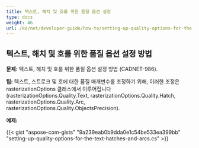 ```yaml
---
title: 텍스트, 해치 및 호를 위한 품질 옵션 설정
type: docs
weight: 46
url: /ko/net/developer-guide/how-to/setting-up-quality-options-for-the-text-hatches-and-arcs/
---
```


## **텍스트, 해치 및 호를 위한 품질 옵션 설정 방법**

**문제:** 텍스트, 해치 및 호를 위한 품질 옵션 설정 방법 (CADNET-986).

**팁:** 텍스트, 스트로크 및 호에 대한 품질 매개변수를 조정하기 위해, 이러한 조정은 rasterizationOptions 클래스에서 이루어집니다 (rasterizationOptions.Quality.Text, rasterizationOptions.Quality.Hatch, rasterizationOptions.Quality.Arc, rasterizationOptions.Quality.ObjectsPrecision).
 
**예제:**

{{< gist "aspose-com-gists" "9a239eab0b9dda0e1c54be533ea399bb" "setting-up-quality-options-for-the-text-hatches-and-arcs.cs" >}}
